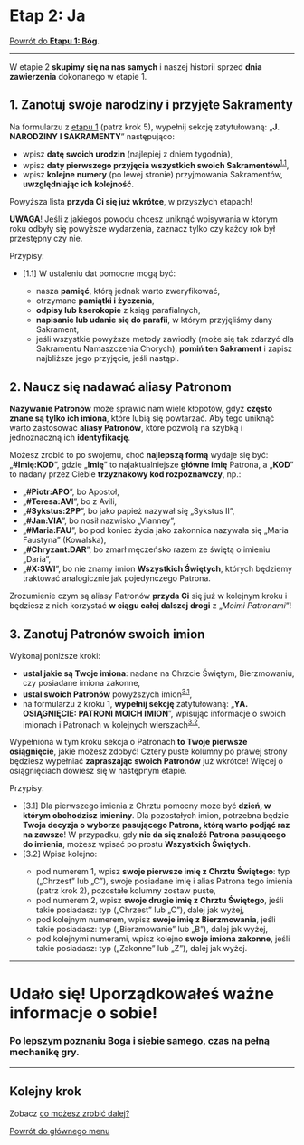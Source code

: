 # <span class="stage-header">Etap 2</span>: Ja
[Powrót do **<span class="stage-header">Etapu 1</span>: Bóg**](etap_bog.md).

---
W etapie 2 **skupimy się na nas samych** i naszej historii sprzed **dnia zawierzenia** dokonanego w etapie 1.
## <span class="step-number">1.</span> Zanotuj swoje narodziny i przyjęte Sakramenty
Na formularzu z [etapu 1](etap_bog.md) (patrz krok 5), wypełnij sekcję zatytułowaną: „**J. NARODZINY I SAKRAMENTY**” następująco:
- wpisz **datę swoich urodzin** (najlepiej z dniem tygodnia),
- wpisz **daty pierwszego przyjęcia wszystkich swoich Sakramentów**<sup class="tip">[1.1](#tip-1-1)</sup>,
- wpisz **kolejne numery** (po lewej stronie) przyjmowania Sakramentów, **uwzględniając ich kolejność**.

Powyższa lista **przyda Ci się już wkrótce**, w przyszłych etapach!

**UWAGA**! Jeśli z jakiegoś powodu chcesz uniknąć wpisywania w którym roku odbyły się powyższe wydarzenia, zaznacz tylko czy każdy rok był przestępny czy nie.

<span class="hidden-tips">
Przypisy:

- <span id="tip-1-1">[1.1] W ustaleniu dat pomocne mogą być:
  - nasza **pamięć**, którą jednak warto zweryfikować,
  - otrzymane **pamiątki i życzenia**,
  - **odpisy lub kserokopie** z ksiąg parafialnych,
  - **napisanie lub udanie się do parafii**, w którym przyjęliśmy dany Sakrament,
  - jeśli wszystkie powyższe metody zawiodły (może się tak zdarzyć dla Sakramentu Namaszczenia Chorych), **pomiń ten Sakrament** i zapisz najbliższe jego przyjęcie, jeśli nastąpi.

</span>

## <span class="step-number">2.</span> Naucz się nadawać aliasy Patronom
**Nazywanie Patronów** może sprawić nam wiele kłopotów, gdyż **często znane są tylko ich imiona**, które lubią się powtarzać. Aby tego uniknąć warto zastosować **aliasy Patronów**, które pozwolą na szybką i jednoznaczną ich **identyfikację**.

Możesz zrobić to po swojemu, choć **najlepszą formą** wydaje się być: „**#Imię:KOD**”, gdzie „**Imię**” to najaktualniejsze **główne imię** Patrona, a „**KOD**” to nadany przez Ciebie **trzyznakowy kod rozpoznawczy**, np.:
- „**#Piotr:APO**”, bo Apostoł,
- „**#Teresa:AVI**”, bo z Avili,
- „**#Sykstus:2PP**”, bo jako papież nazywał się „Sykstus II”,
- „**#Jan:VIA**”, bo nosił nazwisko „Vianney”,
- „**#Maria:FAU**”, bo pod koniec życia jako zakonnica nazywała się „Maria Faustyna” (Kowalska),
- „**#Chryzant:DAR**”, bo zmarł męczeńsko razem ze świętą o imieniu „Daria”,
- „**#X:SWI**”, bo nie znamy imion **Wszystkich Świętych**, których będziemy traktować analogicznie jak pojedynczego Patrona.

Zrozumienie czym są aliasy Patronów **przyda Ci** się już w kolejnym kroku i będziesz z nich korzystać **w ciągu całej dalszej drogi** z „_Moimi Patronami_”!
## <span class="step-number">3.</span> Zanotuj Patronów swoich imion
Wykonaj poniższe kroki:
- **ustal jakie są Twoje imiona**: nadane na Chrzcie Świętym, Bierzmowaniu, czy posiadane imiona zakonne,
- **ustal swoich Patronów** powyższych imion<sup class="tip">[3.1](#tip-3-1)</sup>,
- na formularzu z kroku 1, **wypełnij sekcję** zatytułowaną: „**YA. OSIĄGNIĘCIE: PATRONI MOICH IMION**”, wpisując informacje o swoich imionach i Patronach w kolejnych wierszach<sup class="tip">[3.2](#tip-3-2)</sup>.

Wypełniona w tym kroku sekcja o Patronach **to Twoje pierwsze osiągnięcie**, jakie możesz zdobyć! Cztery puste kolumny po prawej strony będziesz wypełniać **zapraszając swoich Patronów** już wkrótce! Więcej o osiągnięciach dowiesz się w następnym etapie.

<span class="hidden-tips">
Przypisy:

- <span id="tip-3-1">[3.1] Dla pierwszego imienia z Chrztu pomocny może być **dzień, w którym obchodzisz imieniny**. Dla pozostałych imion, potrzebna będzie **Twoja decyzja o wyborze pasującego Patrona, którą warto podjąć raz na zawsze**! W przypadku, gdy **nie da się znaleźć Patrona pasującego do imienia**, możesz wpisać po prostu **Wszystkich Świętych**.</span>
- <span id="tip-3-2">[3.2] Wpisz kolejno:
  - pod numerem 1, wpisz **swoje pierwsze imię z Chrztu Świętego**: typ („Chrzest” lub „C”), swoje posiadane imię i alias Patrona tego imienia (patrz krok 2), pozostałe kolumny zostaw puste,
  - pod numerem 2, wpisz **swoje drugie imię z Chrztu Świętego**, jeśli takie posiadasz: typ („Chrzest” lub „C”), dalej jak wyżej,
  - pod kolejnym numerem, wpisz **swoje imię z Bierzmowania**, jeśli takie posiadasz: typ („Bierzmowanie” lub „B”), dalej jak wyżej,
  - pod kolejnymi numerami, wpisz kolejno **swoje imiona zakonne**, jeśli takie posiadasz: typ („Zakonne” lub „Z”), dalej jak wyżej.

</span>

</span>

---
# Udało się! Uporządkowałeś ważne informacje o sobie!
### Po lepszym poznaniu Boga i siebie samego, czas na pełną mechanikę gry.
---

## Kolejny krok
Zobacz [co możesz zrobić dalej?](co_mozesz_zrobic_dalej.md)

[Powrót do głównego menu](index.md)
